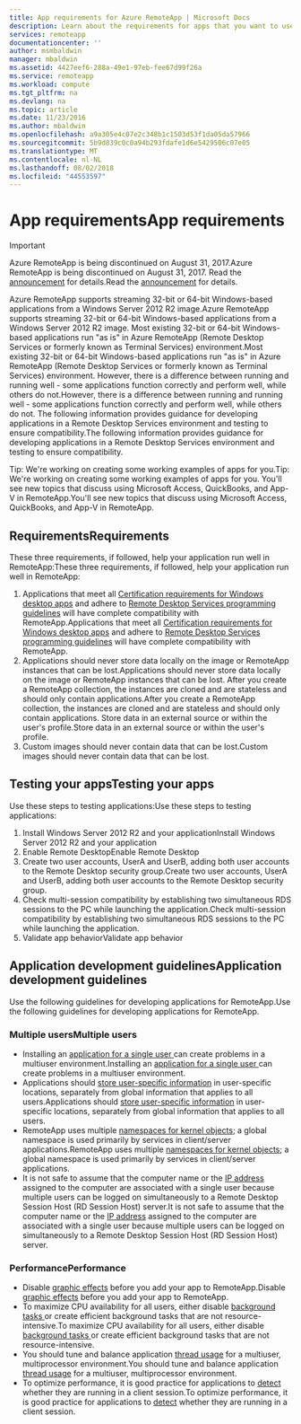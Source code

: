 ```yaml
---
title: App requirements for Azure RemoteApp | Microsoft Docs
description: Learn about the requirements for apps that you want to use in Azure RemoteApp
services: remoteapp
documentationcenter: ''
author: msmbaldwin
manager: mbaldwin
ms.assetid: 4427eef6-288a-49e1-97eb-fee67d99f26a
ms.service: remoteapp
ms.workload: compute
ms.tgt_pltfrm: na
ms.devlang: na
ms.topic: article
ms.date: 11/23/2016
ms.author: mbaldwin
ms.openlocfilehash: a9a305e4c07e2c348b1c1503d53f1da05da57966
ms.sourcegitcommit: 5b9d839c0c0a94b293fdafe1d6e5429506c07e05
ms.translationtype: MT
ms.contentlocale: nl-NL
ms.lasthandoff: 08/02/2018
ms.locfileid: "44553597"
---
```

# <a name="app-requirements"></a><span data-ttu-id="7ef6c-103">App requirements</span><span class="sxs-lookup"><span data-stu-id="7ef6c-103">App requirements</span></span>
> [!IMPORTANT]
> <span data-ttu-id="7ef6c-104">Azure RemoteApp is being discontinued on August 31, 2017.</span><span class="sxs-lookup"><span data-stu-id="7ef6c-104">Azure RemoteApp is being discontinued on August 31, 2017.</span></span> <span data-ttu-id="7ef6c-105">Read the [announcement](https://go.microsoft.com/fwlink/?linkid=821148) for details.</span><span class="sxs-lookup"><span data-stu-id="7ef6c-105">Read the [announcement](https://go.microsoft.com/fwlink/?linkid=821148) for details.</span></span>
> 
> 

<span data-ttu-id="7ef6c-106">Azure RemoteApp supports streaming 32-bit or 64-bit Windows-based applications from a Windows Server 2012 R2 image.</span><span class="sxs-lookup"><span data-stu-id="7ef6c-106">Azure RemoteApp supports streaming 32-bit or 64-bit Windows-based applications from a Windows Server 2012 R2 image.</span></span> <span data-ttu-id="7ef6c-107">Most existing 32-bit or 64-bit Windows-based applications run "as is" in Azure RemoteApp (Remote Desktop Services or formerly known as Terminal Services) environment.</span><span class="sxs-lookup"><span data-stu-id="7ef6c-107">Most existing 32-bit or 64-bit Windows-based applications run "as is" in Azure RemoteApp (Remote Desktop Services or formerly known as Terminal Services) environment.</span></span> <span data-ttu-id="7ef6c-108">However, there is a difference between running and running well - some applications function correctly and perform well, while others do not.</span><span class="sxs-lookup"><span data-stu-id="7ef6c-108">However, there is a difference between running and running well - some applications function correctly and perform well, while others do not.</span></span> <span data-ttu-id="7ef6c-109">The following information provides guidance for developing applications in a Remote Desktop Services environment and testing to ensure compatibility.</span><span class="sxs-lookup"><span data-stu-id="7ef6c-109">The following information provides guidance for developing applications in a Remote Desktop Services environment and testing to ensure compatibility.</span></span>

<span data-ttu-id="7ef6c-110">Tip: We're working on creating some working examples of apps for you.</span><span class="sxs-lookup"><span data-stu-id="7ef6c-110">Tip: We're working on creating some working examples of apps for you.</span></span> <span data-ttu-id="7ef6c-111">You'll see new topics that discuss using Microsoft Access, QuickBooks, and App-V in RemoteApp.</span><span class="sxs-lookup"><span data-stu-id="7ef6c-111">You'll see new topics that discuss using Microsoft Access, QuickBooks, and App-V in RemoteApp.</span></span>

## <a name="requirements"></a><span data-ttu-id="7ef6c-112">Requirements</span><span class="sxs-lookup"><span data-stu-id="7ef6c-112">Requirements</span></span>
<span data-ttu-id="7ef6c-113">These three requirements, if followed, help your application run well in RemoteApp:</span><span class="sxs-lookup"><span data-stu-id="7ef6c-113">These three requirements, if followed, help your application run well in RemoteApp:</span></span>

1. <span data-ttu-id="7ef6c-114">Applications that meet all [Certification requirements for Windows desktop apps](https://msdn.microsoft.com/library/windows/desktop/hh749939.aspx) and adhere to [Remote Desktop Services programming guidelines](https://msdn.microsoft.com/library/aa383490.aspx) will have complete compatibility with RemoteApp.</span><span class="sxs-lookup"><span data-stu-id="7ef6c-114">Applications that meet all [Certification requirements for Windows desktop apps](https://msdn.microsoft.com/library/windows/desktop/hh749939.aspx) and adhere to [Remote Desktop Services programming guidelines](https://msdn.microsoft.com/library/aa383490.aspx) will have complete compatibility with RemoteApp.</span></span>
2. <span data-ttu-id="7ef6c-115">Applications should never store data locally on the image or RemoteApp instances that can be lost.</span><span class="sxs-lookup"><span data-stu-id="7ef6c-115">Applications should never store data locally on the image or RemoteApp instances that can be lost.</span></span>  <span data-ttu-id="7ef6c-116">After you create a RemoteApp collection, the instances are cloned and are stateless and should only contain applications.</span><span class="sxs-lookup"><span data-stu-id="7ef6c-116">After you create a RemoteApp collection, the instances are cloned and are stateless and should only contain applications.</span></span> <span data-ttu-id="7ef6c-117">Store data in an external source or within the user's profile.</span><span class="sxs-lookup"><span data-stu-id="7ef6c-117">Store data in an external source or within the user's profile.</span></span>
3. <span data-ttu-id="7ef6c-118">Custom images should never contain data that can be lost.</span><span class="sxs-lookup"><span data-stu-id="7ef6c-118">Custom images should never contain data that can be lost.</span></span>  

## <a name="testing-your-apps"></a><span data-ttu-id="7ef6c-119">Testing your apps</span><span class="sxs-lookup"><span data-stu-id="7ef6c-119">Testing your apps</span></span>
<span data-ttu-id="7ef6c-120">Use these steps to testing applications:</span><span class="sxs-lookup"><span data-stu-id="7ef6c-120">Use these steps to testing applications:</span></span>

1. <span data-ttu-id="7ef6c-121">Install Windows Server 2012 R2 and your application</span><span class="sxs-lookup"><span data-stu-id="7ef6c-121">Install Windows Server 2012 R2 and your application</span></span>
2. <span data-ttu-id="7ef6c-122">Enable Remote Desktop</span><span class="sxs-lookup"><span data-stu-id="7ef6c-122">Enable Remote Desktop</span></span>
3. <span data-ttu-id="7ef6c-123">Create two user accounts, UserA and UserB, adding both user accounts to the Remote Desktop security group.</span><span class="sxs-lookup"><span data-stu-id="7ef6c-123">Create two user accounts, UserA and UserB, adding both user accounts to the Remote Desktop security group.</span></span>
4. <span data-ttu-id="7ef6c-124">Check multi-session compatibility by establishing two simultaneous RDS sessions to the PC while launching the application.</span><span class="sxs-lookup"><span data-stu-id="7ef6c-124">Check multi-session compatibility by establishing two simultaneous RDS sessions to the PC while launching the application.</span></span>
5. <span data-ttu-id="7ef6c-125">Validate app behavior</span><span class="sxs-lookup"><span data-stu-id="7ef6c-125">Validate app behavior</span></span>

## <a name="application-development-guidelines"></a><span data-ttu-id="7ef6c-126">Application development guidelines</span><span class="sxs-lookup"><span data-stu-id="7ef6c-126">Application development guidelines</span></span>
<span data-ttu-id="7ef6c-127">Use the following guidelines for developing applications for RemoteApp.</span><span class="sxs-lookup"><span data-stu-id="7ef6c-127">Use the following guidelines for developing applications for RemoteApp.</span></span>

### <a name="multiple-users"></a><span data-ttu-id="7ef6c-128">Multiple users</span><span class="sxs-lookup"><span data-stu-id="7ef6c-128">Multiple users</span></span>
* <span data-ttu-id="7ef6c-129">Installing an [application for a single user ](https://msdn.microsoft.com/library/aa380661.aspx)can create problems in a multiuser environment.</span><span class="sxs-lookup"><span data-stu-id="7ef6c-129">Installing an [application for a single user ](https://msdn.microsoft.com/library/aa380661.aspx)can create problems in a multiuser environment.</span></span>
* <span data-ttu-id="7ef6c-130">Applications should [store user-specific information](https://msdn.microsoft.com/library/aa383452.aspx) in user-specific locations, separately from global information that applies to all users.</span><span class="sxs-lookup"><span data-stu-id="7ef6c-130">Applications should [store user-specific information](https://msdn.microsoft.com/library/aa383452.aspx) in user-specific locations, separately from global information that applies to all users.</span></span>
* <span data-ttu-id="7ef6c-131">RemoteApp uses multiple [namespaces for kernel objects](https://msdn.microsoft.com/library/aa382954.aspx); a global namespace is used primarily by services in client/server applications.</span><span class="sxs-lookup"><span data-stu-id="7ef6c-131">RemoteApp uses multiple [namespaces for kernel objects](https://msdn.microsoft.com/library/aa382954.aspx); a global namespace is used primarily by services in client/server applications.</span></span>
* <span data-ttu-id="7ef6c-132">It is not safe to assume that the computer name or the [IP address](https://msdn.microsoft.com/library/aa382942.aspx) assigned to the computer are associated with a single user because multiple users can be logged on simultaneously to a Remote Desktop Session Host (RD Session Host) server.</span><span class="sxs-lookup"><span data-stu-id="7ef6c-132">It is not safe to assume that the computer name or the [IP address](https://msdn.microsoft.com/library/aa382942.aspx) assigned to the computer are associated with a single user because multiple users can be logged on simultaneously to a Remote Desktop Session Host (RD Session Host) server.</span></span>

### <a name="performance"></a><span data-ttu-id="7ef6c-133">Performance</span><span class="sxs-lookup"><span data-stu-id="7ef6c-133">Performance</span></span>
* <span data-ttu-id="7ef6c-134">Disable [graphic effects](https://msdn.microsoft.com/library/aa380822.aspx) before you add your app to RemoteApp.</span><span class="sxs-lookup"><span data-stu-id="7ef6c-134">Disable [graphic effects](https://msdn.microsoft.com/library/aa380822.aspx) before you add your app to RemoteApp.</span></span>
* <span data-ttu-id="7ef6c-135">To maximize CPU availability for all users, either disable [background tasks ](https://msdn.microsoft.com/library/aa380665.aspx) or create efficient background tasks that are not resource-intensive.</span><span class="sxs-lookup"><span data-stu-id="7ef6c-135">To maximize CPU availability for all users, either disable [background tasks ](https://msdn.microsoft.com/library/aa380665.aspx) or create efficient background tasks that are not resource-intensive.</span></span>
* <span data-ttu-id="7ef6c-136">You should tune and balance application [thread usage](https://msdn.microsoft.com/library/aa383520.aspx) for a multiuser, multiprocessor environment.</span><span class="sxs-lookup"><span data-stu-id="7ef6c-136">You should tune and balance application [thread usage](https://msdn.microsoft.com/library/aa383520.aspx) for a multiuser, multiprocessor environment.</span></span>
* <span data-ttu-id="7ef6c-137">To optimize performance, it is good practice for applications to [detect](https://msdn.microsoft.com/library/aa380798.aspx) whether they are running in a client session.</span><span class="sxs-lookup"><span data-stu-id="7ef6c-137">To optimize performance, it is good practice for applications to [detect](https://msdn.microsoft.com/library/aa380798.aspx) whether they are running in a client session.</span></span>

